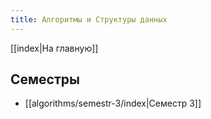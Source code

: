 ```yaml
---
title: Алгоритмы и Структуры данных
---
```


[[index|На главную]]

## Семестры
- [[algorithms/semestr-3/index|Семестр 3]]